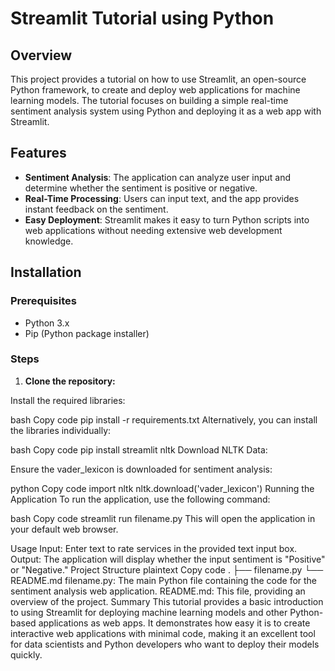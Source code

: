 # Streamlit Tutorial using Python

## Overview

This project provides a tutorial on how to use Streamlit, an open-source Python framework, to create and deploy web applications for machine learning models. The tutorial focuses on building a simple real-time sentiment analysis system using Python and deploying it as a web app with Streamlit.

## Features

- **Sentiment Analysis**: The application can analyze user input and determine whether the sentiment is positive or negative.
- **Real-Time Processing**: Users can input text, and the app provides instant feedback on the sentiment.
- **Easy Deployment**: Streamlit makes it easy to turn Python scripts into web applications without needing extensive web development knowledge.

## Installation

### Prerequisites

- Python 3.x
- Pip (Python package installer)

### Steps

1. **Clone the repository:**

   
Install the required libraries:

bash
Copy code
pip install -r requirements.txt
Alternatively, you can install the libraries individually:

bash
Copy code
pip install streamlit nltk
Download NLTK Data:

Ensure the vader_lexicon is downloaded for sentiment analysis:

python
Copy code
import nltk
nltk.download('vader_lexicon')
Running the Application
To run the application, use the following command:

bash
Copy code
streamlit run filename.py
This will open the application in your default web browser.

Usage
Input: Enter text to rate services in the provided text input box.
Output: The application will display whether the input sentiment is "Positive" or "Negative."
Project Structure
plaintext
Copy code
.
├── filename.py
└── README.md
filename.py: The main Python file containing the code for the sentiment analysis web application.
README.md: This file, providing an overview of the project.
Summary
This tutorial provides a basic introduction to using Streamlit for deploying machine learning models and other Python-based applications as web apps. It demonstrates how easy it is to create interactive web applications with minimal code, making it an excellent tool for data scientists and Python developers who want to deploy their models quickly.
